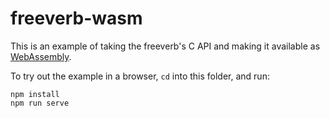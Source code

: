 # freeverb-wasm

This is an example of taking the freeverb's C API and making it available as
[WebAssembly](https://webassembly.org).

To try out the example in a browser, `cd` into this folder, and run:

```
npm install
npm run serve
```
